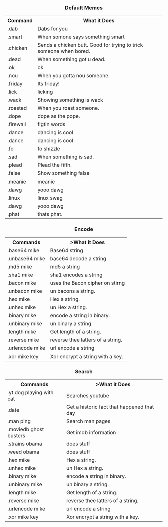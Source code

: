 ### <center>Default Memes</center>
<table>
  <tr>
    <th>Command</th>
    <th>What it Does</th>
  </tr>
  <tr>
    <td>.dab</td>
    <td>Dabs for you</td>
  </tr>
  <tr>
    <td>.smart</td>
    <td>When somone says something smart</td>
  </tr>
  <tr>
    <td>.chicken</td>
    <td>Sends a chicken butt. Good for trying to trick someone when bored.</td>
  </tr>
  <tr>
    <td>.dead</td>
    <td>When something got u dead.</td>
  </tr>
  <tr>
    <td>.ok</td>
    <td>ok</td>
  </tr>
  <tr>
    <td>.nou</td>
    <td>When you gotta nou someone.</td>
  </tr>
  <tr>
    <td>.friday</td>
    <td>Its friday!</td>
  </tr>
  <tr>
    <td>.lick</td>
    <td>licking</td>
  </tr>
  <tr>
    <td>.wack</td>
    <td>Showing something is wack</td>
  </tr>
  <tr>
    <td>.roasted</td>
    <td>When you roast someone.</td>
  </tr>
  <tr>
    <td>.dope</td>
    <td>dope as the pope.</td>
  </tr>
  <tr>
    <td>.firewall</td>
    <td>figtin words</td>
  </tr>
  <tr>
    <td>.dance</td>
    <td>dancing is cool</td>
  </tr>
  <tr>
    <td>.dance</td>
    <td>dancing is cool</td>
  </tr>
  <tr>
    <td>.fo</td>
    <td>fo shizzle </td>
  </tr>
  <tr>
    <td>.sad</td>
    <td>When something is sad.</td>
  </tr>
  <tr>
    <td>.plead</td>
    <td>Plead the fifth.</td>
  </tr>
  <tr>
    <td>.false</td>
    <td>Show something false</td>
  </tr>
  <tr>
    <td>.meanie</td>
    <td>meanie</td>
  </tr>
  <tr>
    <td>.dawg</td>
    <td>yooo dawg</td>
  </tr>
  <tr>
    <td>.linux</td>
    <td>linux swag</td>
  </tr>
  <tr>
    <td>.dawg</td>
    <td>yooo dawg</td>
  </tr>
  <tr>
    <td>.phat</td>
    <td>thats phat.</td>
</table>

### <center>Encode</center>
<table>
  <tr>
    <th>Commands</th>
    <th>>What it Does</th>
  </tr>
  <tr>
    <td>.base64 mike</td>
    <td>Base64 string</td>
  </tr>
  <tr>
    <td>.unbase64 mike</td>
    <td>base64 decode a string</td>
  </tr>
  <tr>
    <td>.md5 mike</td>
    <td>md5 a string</td>
  </tr>
  <tr>
    <td>.sha1 mike</td>
    <td>sha1 encodes a string</td>
  </tr>
  <tr>
    <td>.bacon mike</td>
    <td>uses the Bacon cipher on stirng</td>
  </tr>
  <tr>
    <td>.unbacon mike</td>
    <td>un bacons a string.</td>
  </tr>
  <tr>
    <td>.hex mike</td>
    <td>Hex a string.</td>
  </tr>
  <tr>
    <td>.unhex mike</td>
    <td>un Hex a string.</td>
  </tr>
 <tr>
    <td>.binary mike</td>
    <td>encode a string in binary.</td>
  </tr> 
  <tr>
    <td>.unbinary mike</td>
    <td>un binary a string.</td>
  </tr>
  <tr>
    <td>.length mike</td>
    <td>Get length of a string.</td>
  </tr>
  <tr>
    <td>.reverse mike</td>
    <td>reverse thee latters of a string.</td>
  </tr>
  <tr>
    <td>.urlencode mike</td>
    <td>url encode a string</td>
  </tr>
  <tr>
    <td>.xor mike key</td>
    <td>Xor encrypt a string with a key.</td>
  </tr>
</table>

### <center>Search</center>
<table>
  <tr>
    <th>Commands</th>
    <th>>What it Does</th>
  </tr>
  <tr>
    <td>.yt dog playing with cat</td>
    <td>Searches youtube</td>
  </tr>
  <tr>
    <td>.date</td>
    <td>Get a historic fact that happened that day</td>
  </tr>
  <tr>
    <td>.man ping</td>
    <td>Search man pages</td>
  </tr>
  <tr>
    <td>.moviedb ghost busters</td>
    <td>Get imdb information</td>
  </tr>
  <tr>
    <td>.strains obama</td>
    <td>does stuff</td>
  </tr>
  <tr>
    <td>.weed obama</td>
    <td>does stuff</td>
  </tr>
  <tr>
    <td>.hex mike</td>
    <td>Hex a string.</td>
  </tr>
  <tr>
    <td>.unhex mike</td>
    <td>un Hex a string.</td>
  </tr>
 <tr>
    <td>.binary mike</td>
    <td>encode a string in binary.</td>
  </tr> 
  <tr>
    <td>.unbinary mike</td>
    <td>un binary a string.</td>
  </tr>
  <tr>
    <td>.length mike</td>
    <td>Get length of a string.</td>
  </tr>
  <tr>
    <td>.reverse mike</td>
    <td>reverse thee latters of a string.</td>
  </tr>
  <tr>
    <td>.urlencode mike</td>
    <td>url encode a string</td>
  </tr>
  <tr>
    <td>.xor mike key</td>
    <td>Xor encrypt a string with a key.</td>
  </tr>
</table>
